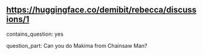## https://huggingface.co/demibit/rebecca/discussions/1

contains_question: yes

question_part: Can you do Makima from Chainsaw Man?